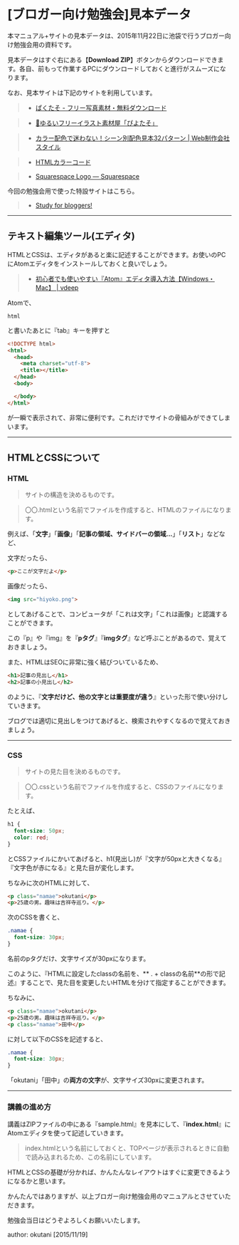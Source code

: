 # [ブロガー向け勉強会]見本データ

本マニュアル+サイトの見本データは、2015年11月22日に池袋で行うブロガー向け勉強会用の資料です。

見本データはすぐ右にある【**Download ZIP**】ボタンからダウンロードできます。各自、前もって作業するPCにダウンロードしておくと進行がスムーズになります。

なお、見本サイトは下記のサイトを利用しています。

> * [ぱくたそ - フリー写真素材・無料ダウンロード](https://www.pakutaso.com/)

> * [🌟ゆるいフリーイラスト素材屋「ぴよたそ」](http://hiyokoyarou.com/)

> * [カラー配色で迷わない！シーン別配色見本32パターン | Web制作会社スタイル](http://www.hp-stylelink.com/news/2013/07/20130708.php)

> * [HTMLカラーコード](http://html-color-codes.info/japanese/)

> * [Squarespace Logo — Squarespace](http://www.squarespace.com/logo/)

今回の勉強会用で使った特設サイトはこちら。

> * [Study for bloggers!](http://okutani.net/blog-study/)

***

## テキスト編集ツール(エディタ)

HTMLとCSSは、エディタがあると楽に記述することができます。お使いのPCにAtomエディタをインストールしておくと良いでしょう。

> * [初心者でも使いやすい『Atom』エディタ導入方法【Windows・Mac】 | vdeep](http://vdeep.net/install-atom)

Atomで、

```
html
```

と書いたあとに『tab』キーを押すと

```html
<!DOCTYPE html>
<html>
  <head>
    <meta charset="utf-8">
    <title></title>
  </head>
  <body>

  </body>
</html>
```

が一瞬で表示されて、非常に便利です。これだけでサイトの骨組みができてしまいます。

***

## HTMLとCSSについて

### HTML

> サイトの構造を決めるものです。

> 〇〇.htmlという名前でファイルを作成すると、HTMLのファイルになります。

例えば、「**文字**」「**画像**」「**記事の領域、サイドバーの領域...**」「**リスト**」などなど、

文字だったら、

```html
<p>ここが文字だよ</p>
```

画像だったら、

```html
<img src="hiyoko.png">
```

としてあげることで、コンピュータが「これは文字」「これは画像」と認識することができます。

この『p』や『img』を『**pタグ**』『**imgタグ**』など呼ぶことがあるので、覚えておきましょう。

また、HTMLはSEOに非常に強く結びついているため、

```html
<h1>記事の見出し</h1>
<h2>記事の小見出し</h2>
```

のように、『**文字だけど、他の文字とは重要度が違う**』といった形で使い分けしていきます。

ブログでは適切に見出しをつけてあげると、検索されやすくなるので覚えておきましょう。

***

### CSS

> サイトの見た目を決めるものです。

> 〇〇.cssという名前でファイルを作成すると、CSSのファイルになります。

たとえば、

```css
h1 {
  font-size: 50px;
  color: red;
}
```

とCSSファイルにかいてあげると、h1(見出し)が『文字が50pxと大きくなる』『文字色が赤になる』と見た目が変化します。

ちなみに次のHTMLに対して、

```html
<p class="namae">okutani</p>
<p>25歳の男。趣味は吉祥寺巡り。</p>
```

次のCSSを書くと、

```css
.namae {
  font-size: 30px;
}
```

名前のpタグだけ、文字サイズが30pxになります。

このように、『HTMLに設定したclassの名前を、** . + classの名前**の形で記述』することで、見た目を変更したいHTMLを分けて指定することができます。

ちなみに、

```html
<p class="namae">okutani</p>
<p>25歳の男。趣味は吉祥寺巡り。</p>
<p class="namae">田中</p>
```

に対して以下のCSSを記述すると、

```css
.namae {
  font-size: 30px;
}
```

「okutani」「田中」の**両方の文字**が、文字サイズ30pxに変更されます。

***

### 講義の進め方

講義はZIPファイルの中にある『sample.html』を見本にして、『**index.html**』にAtomエディタを使って記述していきます。

> index.htmlという名前にしておくと、TOPページが表示されるときに自動で読み込まれるため、この名前にしています。

HTMLとCSSの基礎が分かれば、かんたんなレイアウトはすぐに変更できるようになるかと思います。

かんたんではありますが、以上ブロガー向け勉強会用のマニュアルとさせていただきます。

勉強会当日はどうぞよろしくお願いいたします。

author: okutani [2015/11/19]
